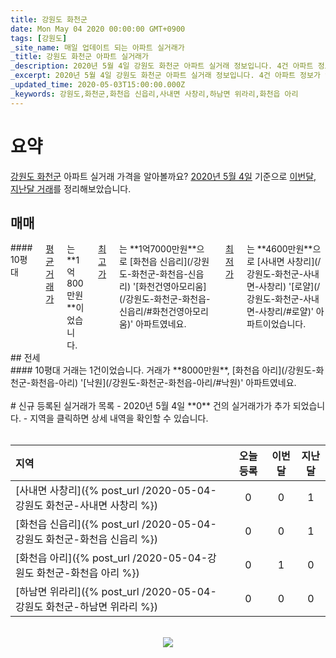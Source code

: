 ```yaml
---
title: 강원도 화천군
date: Mon May 04 2020 00:00:00 GMT+0900
tags: [강원도]
_site_name: 매일 업데이트 되는 아파트 실거래가
_title: 강원도 화천군 아파트 실거래가
_description: 2020년 5월 4일 강원도 화천군 아파트 실거래 정보입니다. 4건 아파트 정보가 있습니다.
_excerpt: 2020년 5월 4일 강원도 화천군 아파트 실거래 정보입니다. 4건 아파트 정보가 있습니다.
_updated_time: 2020-05-03T15:00:00.000Z
_keywords: 강원도,화천군,화천읍 신읍리,사내면 사창리,하남면 위라리,화천읍 아리
---
```



# 요약
<ins>강원도 화천군</ins> 아파트 실거래 가격을 알아볼까요? <ins>2020년 5월 4일</ins> 기준으로 <ins>이번달, 지난달 거래</ins>를 정리해보았습니다.

## 매매
<div class="container">
<div class="twelve columns" markdown="1">
#### 10평대
<ins>평균 거래가</ins>는 **1억800만원**이었습니다. <ins>최고가</ins>는 **1억7000만원**으로 [화천읍 신읍리](/강원도-화천군-화천읍-신읍리) '[화천건영아모리움](/강원도-화천군-화천읍-신읍리/#화천건영아모리움)' 아파트였네요. <ins>최저가</ins>는 **4600만원**으로 [사내면 사창리](/강원도-화천군-사내면-사창리) '[로얄](/강원도-화천군-사내면-사창리/#로얄)' 아파트이었습니다.
</div>
</div>
## 전세
<div class="container">
<div class="twelve columns" markdown="1">
#### 10평대
거래는 1건이었습니다. 거래가 **8000만원**, [화천읍 아리](/강원도-화천군-화천읍-아리) '[낙원](/강원도-화천군-화천읍-아리/#낙원)' 아파트였네요.
</div>
</div>


<br>
# 신규 등록된 실거래가 목록
- 2020년 5월 4일 **0** 건의 실거래가가 추가 되었습니다.
- 지역을 클릭하면 상세 내역을 확인할 수 있습니다.
<br><br>

| 지역 | 오늘 등록 | 이번달 | 지난달 |
|:---|:---:|:---:|:---:|
| [사내면 사창리]({% post_url /2020-05-04-강원도 화천군-사내면 사창리 %}) | 0 | 0 | 1|
| [화천읍 신읍리]({% post_url /2020-05-04-강원도 화천군-화천읍 신읍리 %}) | 0 | 0 | 1|
| [화천읍 아리]({% post_url /2020-05-04-강원도 화천군-화천읍 아리 %}) | 0 | 1 | 0|
| [하남면 위라리]({% post_url /2020-05-04-강원도 화천군-하남면 위라리 %}) | 0 | 0 | 0|

<p align="center"><br><img src="https://via.placeholder.com/700x120"><br></p>
